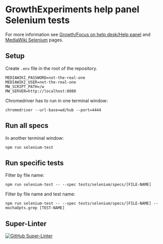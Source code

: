 # GrowthExperiments help panel Selenium tests

For more information see [Growth/Focus on help desk/Help panel](https://www.mediawiki.org/wiki/Growth/Focus_on_help_desk/Help_panel) and [MediaWiki Selenium](https://www.mediawiki.org/wiki/Selenium) pages.

## Setup

Create `.env` file in the root of the repository.

    MEDIAWIKI_PASSWORD=not-the-real-one
    MEDIAWIKI_USER=not-the-real-one
    MW_SCRIPT_PATH=/w
    MW_SERVER=http://localhost:8080

Chromedriver has to run in one terminal window:

    chromedriver --url-base=wd/hub --port=4444

## Run all specs

In another terminal window:

    npm run selenium-test

## Run specific tests

Filter by file name:

    npm run selenium-test -- --spec tests/selenium/specs/[FILE-NAME]

Filter by file name and test name:

    npm run selenium-test -- --spec tests/selenium/specs/[FILE-NAME] --mochaOpts.grep [TEST-NAME]

## Super-Linter

[![GitHub Super-Linter](https://github.com/zeljkofilipin/GrowthExperiments/workflows/Lint%20Code%20Base/badge.svg)](https://github.com/marketplace/actions/super-linter)
